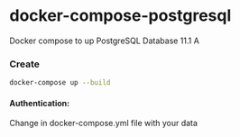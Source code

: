 # docker-compose-postgresql
Docker compose to up PostgreSQL Database 11.1 A

### Create 
``` bash
docker-compose up --build
```

#### Authentication:
Change in docker-compose.yml file with your data
